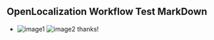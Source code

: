 ## OpenLocalization Workflow Test MarkDown
* ![image1](.\492e9433-7836-4fec-9297-feaa1fe6b8d0.PNG)   ![image2](.\7a0756ee-120b-438d-bd5a-bf2c09c1f21b.png) 
thanks!